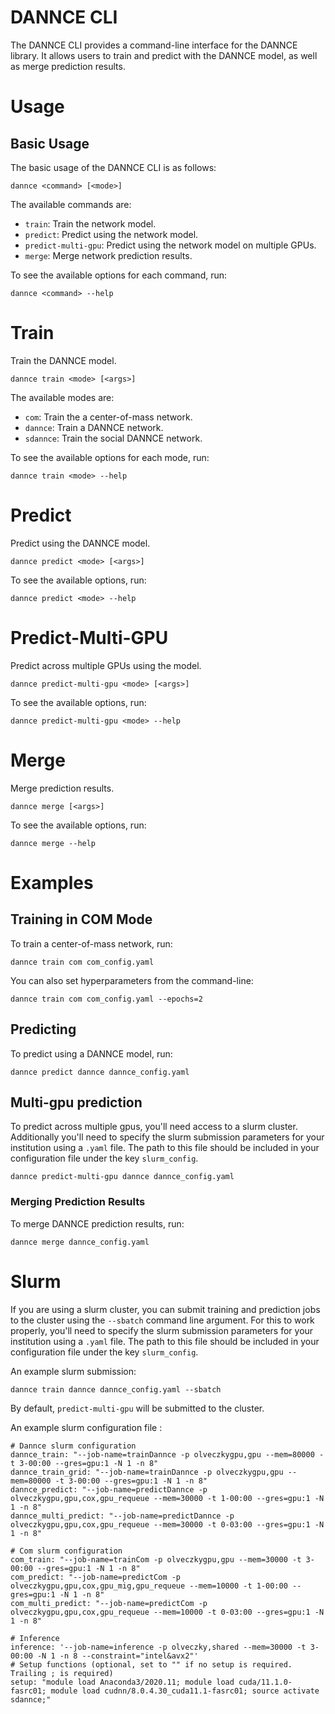 
# DANNCE CLI

The DANNCE CLI provides a command-line interface for the DANNCE library. It allows users to train and predict with the DANNCE model, as well as merge prediction results.

# Usage

## Basic Usage

The basic usage of the DANNCE CLI is as follows:

```
dannce <command> [<mode>]
```

The available commands are:

- `train`: Train the network model.
- `predict`: Predict using the network model.
- `predict-multi-gpu`: Predict using the network model on multiple GPUs.
- `merge`: Merge network prediction results.

To see the available options for each command, run:

```
dannce <command> --help
```

# Train

Train the DANNCE model.

```
dannce train <mode> [<args>]
```

The available modes are:

- `com`: Train the a center-of-mass network.
- `dannce`: Train a DANNCE network.
- `sdannce`: Train the social DANNCE network.

To see the available options for each mode, run:

```
dannce train <mode> --help
```

# Predict

Predict using the DANNCE model.

```
dannce predict <mode> [<args>]
```


To see the available options, run:

```
dannce predict <mode> --help
```

# Predict-Multi-GPU

Predict across multiple GPUs using the model.

```
dannce predict-multi-gpu <mode> [<args>]
```



To see the available options, run:

```
dannce predict-multi-gpu <mode> --help
```


# Merge

Merge prediction results.

```
dannce merge [<args>]
```


To see the available options, run:

```
dannce merge --help
```


# Examples

## Training in COM Mode

To train a center-of-mass network, run:

```dannce train com com_config.yaml```

You can also set hyperparameters from the command-line:

```dannce train com com_config.yaml --epochs=2```


## Predicting

To predict using a DANNCE model, run:

```dannce predict dannce dannce_config.yaml```

## Multi-gpu prediction

To predict across multiple gpus, you'll need access to a slurm cluster. Additionally you'll need to specify the slurm submission parameters for your institution using a `.yaml` file. The path to this file should be included in your configuration file under the key `slurm_config`.

```dannce predict-multi-gpu dannce dannce_config.yaml```


### Merging Prediction Results

To merge DANNCE prediction results, run:

```dannce merge dannce_config.yaml```

# Slurm

If you are using a slurm cluster, you can submit training and prediction jobs to the cluster using the `--sbatch` command line argument. For this to work properly, you'll need to specify the slurm submission parameters for your institution using a `.yaml` file. The path to this file should be included in your configuration file under the key `slurm_config`. 

An example slurm submission:

```
dannce train dannce dannce_config.yaml --sbatch
```

By default, `predict-multi-gpu` will be submitted to the cluster.

An example slurm configuration file :

```
# Dannce slurm configuration
dannce_train: "--job-name=trainDannce -p olveczkygpu,gpu --mem=80000 -t 3-00:00 --gres=gpu:1 -N 1 -n 8"
dannce_train_grid: "--job-name=trainDannce -p olveczkygpu,gpu --mem=80000 -t 3-00:00 --gres=gpu:1 -N 1 -n 8"
dannce_predict: "--job-name=predictDannce -p olveczkygpu,gpu,cox,gpu_requeue --mem=30000 -t 1-00:00 --gres=gpu:1 -N 1 -n 8"
dannce_multi_predict: "--job-name=predictDannce -p olveczkygpu,gpu,cox,gpu_requeue --mem=30000 -t 0-03:00 --gres=gpu:1 -N 1 -n 8"

# Com slurm configuration
com_train: "--job-name=trainCom -p olveczkygpu,gpu --mem=30000 -t 3-00:00 --gres=gpu:1 -N 1 -n 8"
com_predict: "--job-name=predictCom -p olveczkygpu,gpu,cox,gpu_mig,gpu_requeue --mem=10000 -t 1-00:00 --gres=gpu:1 -N 1 -n 8"
com_multi_predict: "--job-name=predictCom -p olveczkygpu,gpu,cox,gpu_requeue --mem=10000 -t 0-03:00 --gres=gpu:1 -N 1 -n 8"

# Inference
inference: '--job-name=inference -p olveczky,shared --mem=30000 -t 3-00:00 -N 1 -n 8 --constraint="intel&avx2"'
# Setup functions (optional, set to "" if no setup is required. Trailing ; is required)
setup: "module load Anaconda3/2020.11; module load cuda/11.1.0-fasrc01; module load cudnn/8.0.4.30_cuda11.1-fasrc01; source activate sdannce;"
```
